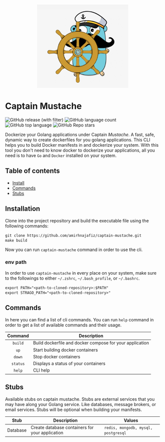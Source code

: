 <div align="center">
  <img src=".github/logo.png" alt="logo" />
</div>

# Captain Mustache

![GitHub release (with filter)](https://img.shields.io/github/v/release/amirhnajafiz/captain-mustache)
![GitHub language count](https://img.shields.io/github/languages/count/amirhnajafiz/captain-mustache)
![GitHub top language](https://img.shields.io/github/languages/top/amirhnajafiz/captain-mustache)
![GitHub Repo stars](https://img.shields.io/github/stars/amirhnajafiz/captain-mustache)


Dockerize your Golang applications under Captain *Mustache*. 
A fast, safe, dynamic way to create dockerfiles for you golang applications.
This CLI helps you to build Docker manifests in and dockerize your system.
With this tool you don't need to know docker to dockerize your applications, 
all you need is to have ```Go``` and ```Docker``` installed on your system.

## Table of contents

- [Install](#installation)
- [Commands](#commands)
- [Stubs](#stubs)

## Installation

Clone into the project repository and build the executable file using the following commands:

```shell
git clone https://github.com/amirhnajafiz/captain-mustache.git
make build
```

Now you can run ```captain-mustache``` command in order to use the cli.

### env path

In order to use ```captain-mustache``` in every place on your system, make sure to
the followings to either ```~/.zshrc```, ```~/.bash_profile```, or ```~/.bashrc```.

```shell
export PATH="<path-to-cloned-repository>:$PATH"
export STRAGO_PATH="<path-to-cloned-repository>"
```

## Commands

In here you can find a list of cli commands. You can run ```help``` command in order
to get a list of available commands and their usage.

|   Command    | Description                                              |
|:------------:|----------------------------------------------------------|
| ```build```  | Build dockerfile and docker compose for your application |
|   ```up```   | Start building docker containers                         |
|  ```down```  | Stop docker containers                                   |
| ```status``` | Displays a status of your containers                     |
|  ```help```  | CLI help                                                 |

## Stubs

Available stubs on captain mustache. Stubs are external services that you may have
along your Golang service. Like databases, message brokers, or email services.
Stubs will be optional when building your manifests.

|   Stub   | Description                                     | Values                                  |
|:--------:|-------------------------------------------------|-----------------------------------------|
| Database | Create database containers for your application | ```redis, mongodb, mysql, postgresql``` |
